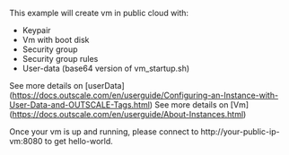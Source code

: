 This example will create vm in public cloud with:
* Keypair
* Vm with boot disk
* Security group 
* Security group rules
* User-data (base64 version of vm_startup.sh)

See more details on [userData] (https://docs.outscale.com/en/userguide/Configuring-an-Instance-with-User-Data-and-OUTSCALE-Tags.html)
See more details on [Vm] (https://docs.outscale.com/en/userguide/About-Instances.html)

Once your vm is up and running, please connect to http://your-public-ip-vm:8080 to get hello-world.